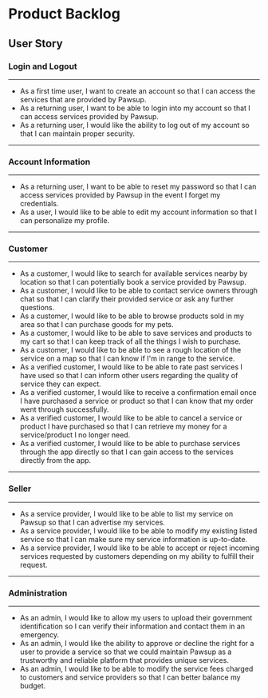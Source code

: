 # Product Backlog


## User Story
### Login and Logout
---
* As a first time user, I want to create an account so that I can access the services that are provided by Pawsup.
* As a returning user, I want to be able to login into my account so that I can access services provided by Pawsup.
* As a returning user, I would like the ability to log out of my account so that I can maintain proper security.
---
### Account Information
---
* As a returning user, I want to be able to reset my password so that I can access services provided by Pawsup in the event I forget my credentials.
* As a user, I would like to be able to edit my account information so that I can personalize my profile.
---
### Customer
---
* As a customer, I would like to search for available services nearby by location so that I can potentially book a service provided by Pawsup.
* As a customer, I would like to be able to contact service owners through chat so that I can clarify their provided service or ask any further questions.
* As a customer, I would like to be able to browse products sold in my area so that I can purchase goods for my pets.
* As a customer, I would like to be able to save services and products to my cart so that I can keep track of all the things I wish to purchase.
* As a customer, I would like to be able to see a rough location of the service on a map so that I can know if I'm in range to the service.
* As a verified customer, I would like to be able to rate past services I have used so that I can inform other users regarding the quality of service they can expect.
* As a verified customer, I would like to receive a confirmation email once I have purchased a service or product so that I can know that my order went through successfully.
* As a verified customer, I would like to be able to cancel a service or product I have purchased so that I can retrieve my money for a service/product I no longer need.
* As a verified customer, I would like to be able to purchase services through the app directly so that I can gain access to the services directly from the app.
---
### Seller
---
* As a service provider, I would like to be able to list my service on Pawsup so that I can advertise my services.
* As a service provider, I would like to be able to modify my existing listed service so that I can make sure my service information is up-to-date.
* As a service provider, I would like to be able to accept or reject incoming services requested by customers depending on my ability to fulfill their request.
---
### Administration
---
* As an admin, I would like to allow my users to upload their government identification so I can verify their information and contact them in an emergency.
* As an admin, I would like the ability to approve or decline the right for a user to provide a service so that we could maintain Pawsup as a trustworthy and reliable platform that provides unique services.
* As an admin, I would like to be able to modify the service fees charged to customers and service providers so that I can better balance my budget.